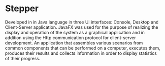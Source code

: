 # Stepper

Developed in in Java language in three UI interfaces: Console, Desktop and Client-Server application. 
JavaFX was used for the purpose of realizing the display and operation of the system as a graphical application and
in addition using the Http communication protocol for client-server development.                                                                                                                                       An application that assembles various scenarios from common components that can be performed on a computer,
executes them, produces their results and collects information in order to display statistics of their progress.

